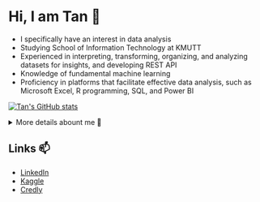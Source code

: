 # Hi, I am Tan 👋
- I specifically have an interest in data analysis
- Studying School of Information Technology at KMUTT
- Experienced in interpreting, transforming, organizing, and analyzing datasets for insights, and developing REST API
- Knowledge of fundamental machine learning 
- Proficiency in platforms that facilitate effective data analysis, such as Microsoft Excel, R programming, SQL, and Power BI

[![Tan's GitHub stats](https://github-readme-stats.vercel.app/api?username=tsongglod123&theme=dark&show_icons=true)](https://github.com/anuraghazra/github-readme-stats)

<details>
<summary>More details abount me 💬</summary>
<h2>My skills 📜</h2>
<h3>Data skills</h3>
<ul>
  <li>Machine learning</li>
  <li>Statistics (<a href="https://learn.365datascience.com/certificates/CC-1BE84F4900/">365 Data Science Certified</a>)</li>
  <li>Data cleaning</li>
  <li>Data analytics (<a href="https://www.credly.com/badges/50991361-4b95-4325-9b81-cac904810035">Google Data Analytics Certificate</a>)</li>
  <li>
    Data visualization
    <ul>
      <li>Power BI</li>
      <li>ggplot2</li>
      <li>seaborn</li>
    </ul>
  </li>
  <li>SQL (<a href="https://learn.365datascience.com/certificates/CC-9DA9672045/">365 Data Science Certified</a>)</li>
</ul>
<h3>Other skills</h3>
<ul>
  <li>Java (<a href="https://www.credly.com/badges/dd70d6c2-881f-4d22-aff5-ca0e15f09091">ITS Certified</a>)</li>
  <li>Spring Boot</li>
  <li>R programming</li>
  <li>Python</li>
</ul>
<h3>Productivity utilities</h3>
<ul>
  <li>
    Microsoft Office
    <ul>
      <li>Excel (<a href="https://www.credly.com/badges/b9e7860a-15d3-4307-8db3-3a31d1d05914">Microsoft Certified</a>)</li>
      <li>Word (<a href="https://www.credly.com/badges/256ff931-5b43-4ff3-9fc8-47097142307b">Microsoft Certified</a>)</li>
      <li>PowerPoint (<a href="https://www.credly.com/badges/6e258f0f-66c4-4256-87bc-c296dff97b78">Microsoft Certified</a>)</li>
    </ul>
  </li>
</ul>
</details>

## Links 📫
- [LinkedIn](https://www.linkedin.com/in/songglod-p/)
- [Kaggle](https://www.kaggle.com/songglodtan)
- [Credly](https://www.credly.com/users/songglod-petchamras/badges)

<!--
**tsongglod123/tsongglod123** is a ✨ _special_ ✨ repository because its `README.md` (this file) appears on your GitHub profile.

Here are some ideas to get you started:

- 🔭 I’m currently working on ...
- 🌱 I’m currently learning ...
- 👯 I’m looking to collaborate on ...
- 🤔 I’m looking for help with ...
- 💬 Ask me about ...
- 📫 How to reach me: ...
- 😄 Pronouns: ...
- ⚡ Fun fact: ...
-->
